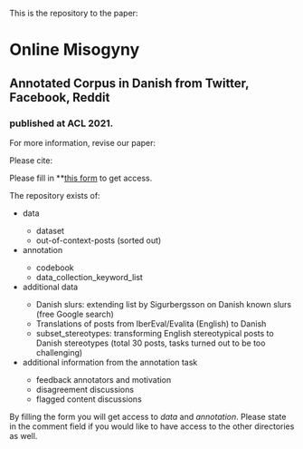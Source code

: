 This is the repository to the paper: 

# Online Misogyny
## Annotated Corpus in Danish from Twitter, Facebook, Reddit
### published at ACL 2021.

For more information, revise our paper:

Please cite:





Please fill in **[this form](https://forms.gle/MPdV8FG8EUuS1MdS6) to get access.


The repository exists of:

<ul>
<li>data</li>
<ul>
<li>dataset</li>
<li>out-of-context-posts (sorted out)</li>
</ul>
<li>annotation</li>
<ul>
<li>codebook</li>
<li>data_collection_keyword_list</li>
</ul>
<li>additional data</li>
<ul>
<li>Danish slurs: extending list by Sigurbergsson on Danish known slurs (free Google search)</li>
<li>Translations of posts from IberEval/Evalita (English) to Danish</li>
<li>subset_stereotypes: transforming English stereotypical posts to Danish stereotypes (total 30 posts, tasks turned out to be too challenging)</li>
</ul>
<li>additional information from the annotation task</li>
<ul>
<li>feedback annotators and motivation</li>
<li>disagreement discussions</li>
<li>flagged content discussions</li>
</ul>
</ul>

By filling the form you will get access to *data* and *annotation*. Please state in the comment field if you would like to have access to the other directories as well.
